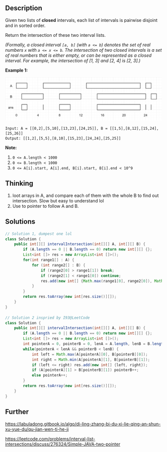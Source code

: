 ## Description

Given two lists of **closed** intervals, each list of intervals is pairwise disjoint and in sorted order.

Return the intersection of these two interval lists.

*(Formally, a closed interval `[a, b]` (with `a <= b`) denotes the set of real numbers `x` with `a <= x <= b`. The intersection of two closed intervals is a set of real numbers that is either empty, or can be represented as a closed interval. For example, the intersection of [1, 3] and [2, 4] is [2, 3].)*

 

**Example 1:**

**![img](../Resources/Images/No.986-1.png)**

```
Input: A = [[0,2],[5,10],[13,23],[24,25]], B = [[1,5],[8,12],[15,24],[25,26]]
Output: [[1,2],[5,5],[8,10],[15,23],[24,24],[25,25]]
```

 

**Note:**

1. `0 <= A.length < 1000`
2. `0 <= B.length < 1000`
3. `0 <= A[i].start, A[i].end, B[i].start, B[i].end < 10^9`

## Thinking

1.  loot arrays in A, and compare each of them with the whole B to find out intersection. Slow but easy to understand lol 
2. Use to pointer to follow A and B.

## Solutions

~~~java
// Solution 1, dumpest one lol
class Solution {
    public int[][] intervalIntersection(int[][] A, int[][] B) {
        if (A.length == 0 || B.length == 0) return new int[][] {};
        List<int []> res = new ArrayList<int []>();
        for(int range1[] : A) {
            for (int range2[] : B) {
                if (range2[0] > range1[1]) break; 
                if (range2[1] < range1[0]) continue;
                res.add(new int[] {Math.max(range1[0], range2[0]), Math.min(range1[1], range2[1])});
            }
        }
        return res.toArray(new int[res.size()][]);
    }
}

// Solution 2 inspried by I93@LeetCode
class Solution {
    public int[][] intervalIntersection(int[][] A, int[][] B) {
        if (A.length == 0 || B.length == 0) return new int[][] {};
        List<int []> res = new ArrayList<int []>();
        int pointerA = 0, pointerB = 0, lenA = A.length, lenB = B.length;
        while(pointerA < lenA && pointerB < lenB) {
            int left = Math.max(A[pointerA][0], B[pointerB][0]);
            int right = Math.min(A[pointerA][1], B[pointerB][1]); 
            if (left <= right) res.add(new int[] {left, right});
            if (A[pointerA][1] > B[pointerB][1]) pointerB++;
            else pointerA++;
        }
        return res.toArray(new int[res.size()][]);
    }
}
~~~



## Further

https://labuladong.gitbook.io/algo/di-ling-zhang-bi-du-xi-lie-qing-an-shun-xu-yue-du/qu-jian-wen-ti-he-ji

https://leetcode.com/problems/interval-list-intersections/discuss/276324/Simple-JAVA-two-pointer